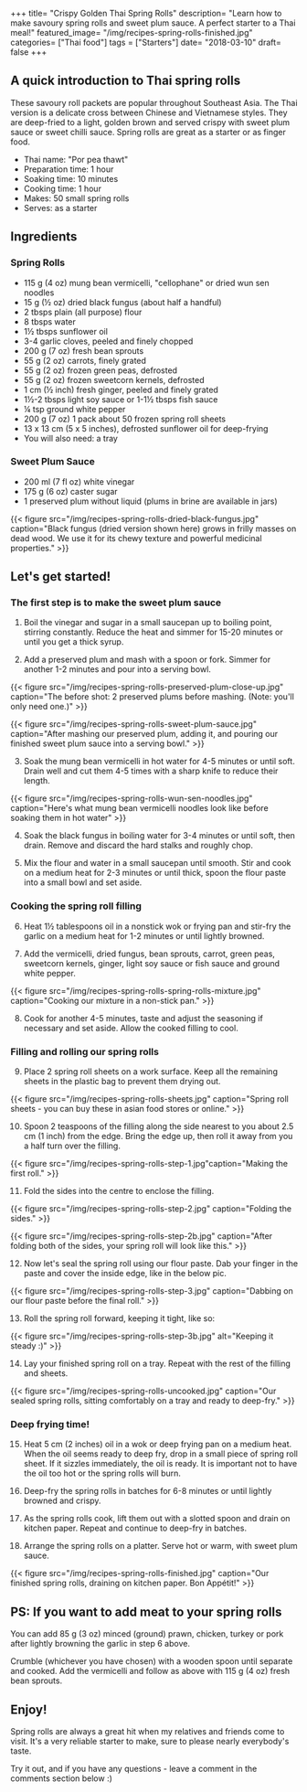+++
title= "Crispy Golden Thai Spring Rolls"
description= "Learn how to make savoury spring rolls and sweet plum sauce. A perfect starter to a Thai meal!"
featured_image= "/img/recipes-spring-rolls-finished.jpg"
categories= ["Thai food"]
tags = ["Starters"]
date= "2018-03-10"
draft= false
+++

## A quick introduction to Thai spring rolls

These savoury roll packets are popular throughout Southeast Asia. The Thai version is a delicate cross between Chinese and Vietnamese styles. They are deep-fried to a light, golden brown and served crispy with sweet plum sauce or sweet chilli sauce. Spring rolls are great as a starter or as finger food.

<!--more-->

- Thai name: "Por pea thawt"
- Preparation time: 1 hour
- Soaking time: 10 minutes
- Cooking time: 1 hour
- Makes: 50 small spring rolls
- Serves: as a starter

## Ingredients

### Spring Rolls

- 115 g (4 oz) mung bean vermicelli, "cellophane" or dried wun sen noodles
- 15 g (½ oz) dried black fungus (about half a handful)
- 2 tbsps plain (all purpose) flour
- 8 tbsps water
- 1½ tbsps sunflower oil
- 3-4 garlic cloves, peeled and finely chopped
- 200 g (7 oz) fresh bean sprouts
- 55 g (2 oz) carrots, finely grated
- 55 g (2 oz) frozen green peas, defrosted
- 55 g (2 oz) frozen sweetcorn kernels, defrosted
- 1 cm (½ inch) fresh ginger, peeled and finely grated
- 1½-2 tbsps light soy sauce or 1-1½ tbsps fish sauce
- ¼ tsp ground white pepper
- 200 g (7 oz) 1 pack about 50 frozen spring roll sheets
- 13 x 13 cm (5 x 5 inches), defrosted
    sunflower oil for deep-frying
- You will also need: a tray

### Sweet Plum Sauce

- 200 ml (7 fl oz) white vinegar
- 175 g (6 oz) caster sugar
- 1 preserved plum without liquid (plums in brine are available in jars)

{{< figure src="/img/recipes-spring-rolls-dried-black-fungus.jpg" caption="Black fungus (dried version shown here) grows in frilly masses on dead wood. We use it for its chewy texture and powerful medicinal properties." >}}

## Let's get started!

### The first step is to make the sweet plum sauce

1) Boil the vinegar and sugar in a small saucepan up to boiling point, stirring constantly. Reduce the heat and simmer for 15-20 minutes or until you get a thick syrup. 

2) Add a preserved plum and mash with a spoon or fork. Simmer for another 1-2 minutes and pour into a serving bowl. 

{{< figure src="/img/recipes-spring-rolls-preserved-plum-close-up.jpg" caption="The before shot: 2 preserved plums before mashing. (Note: you'll only need one.)" >}}

{{< figure src="/img/recipes-spring-rolls-sweet-plum-sauce.jpg" caption="After mashing our preserved plum, adding it, and pouring our finished sweet plum sauce into a serving bowl." >}}

3) Soak the mung bean vermicelli in hot water for 4-5 minutes or until soft. Drain well and cut them 4-5 times with a sharp knife to reduce their length.

{{< figure src="/img/recipes-spring-rolls-wun-sen-noodles.jpg" caption="Here's what mung bean vermicelli noodles look like before soaking them in hot water" >}}

4) Soak the black fungus in boiling water for 3-4 minutes or until soft, then drain. Remove and discard the hard stalks and roughly chop.

5) Mix the flour and water in a small saucepan until smooth. Stir and cook on a medium heat for 2-3 minutes or until thick, spoon the flour paste into a small bowl and set aside.

### Cooking the spring roll filling

6) Heat 1½ tablespoons oil in a nonstick wok or frying pan and stir-fry the garlic on a medium heat for 1-2 minutes or until lightly browned.

7) Add the vermicelli, dried fungus, bean sprouts, carrot, green peas, sweetcorn kernels, ginger, light soy sauce or fish sauce and ground white pepper.

{{< figure src="/img/recipes-spring-rolls-spring-rolls-mixture.jpg" caption="Cooking our mixture in a non-stick pan." >}}

8) Cook for another 4-5 minutes, taste and adjust the seasoning if necessary and set aside. Allow the cooked filling to cool.

### Filling and rolling our spring rolls

9) Place 2 spring roll sheets on a work surface. Keep all the remaining sheets in the plastic bag to prevent them drying out. 

{{< figure src="/img/recipes-spring-rolls-sheets.jpg" caption="Spring roll sheets - you can buy these in asian food stores or online." >}}

10) Spoon 2 teaspoons of the filling along the side nearest to you about 2.5 cm (1 inch) from the edge. Bring the edge up, then roll it away from you a half turn over the filling.

{{< figure src="/img/recipes-spring-rolls-step-1.jpg"caption="Making the first roll." >}}

11) Fold the sides into the centre to enclose the filling.

{{< figure src="/img/recipes-spring-rolls-step-2.jpg" caption="Folding the sides." >}}

{{< figure src="/img/recipes-spring-rolls-step-2b.jpg" caption="After folding both of the sides, your spring roll will look like this." >}}

12) Now let's seal the spring roll using our flour paste. Dab your finger in the paste and cover the inside edge, like in the below pic.

{{< figure src="/img/recipes-spring-rolls-step-3.jpg" caption="Dabbing on our flour paste before the final roll." >}}

13) Roll the spring roll forward, keeping it tight, like so:

{{< figure src="/img/recipes-spring-rolls-step-3b.jpg" alt="Keeping it steady :)" >}}

14) Lay your finished spring roll on a tray. Repeat with the rest of the filling and sheets.

{{< figure src="/img/recipes-spring-rolls-uncooked.jpg" caption="Our sealed spring rolls, sitting comfortably on a tray and ready to deep-fry." >}}


### Deep frying time!

15) Heat 5 cm (2 inches) oil in a wok or deep frying pan on a medium heat. When the oil seems ready to deep fry, drop in a small piece of spring roll sheet. If it sizzles immediately, the oil is ready. It is important not to have the oil too hot or the spring rolls will burn. 

16) Deep-fry the spring rolls in batches for 6-8 minutes or until lightly browned and crispy.

17) As the spring rolls cook, lift them out with a slotted spoon and drain on kitchen paper. Repeat and continue to deep-fry in batches.

18) Arrange the spring rolls on a platter. Serve hot or warm, with sweet plum sauce.

{{< figure src="/img/recipes-spring-rolls-finished.jpg" caption="Our finished spring rolls, draining on kitchen paper. Bon Appétit!" >}}

## PS: If you want to add meat to your spring rolls

You can add 85 g (3 oz) minced (ground) prawn, chicken, turkey or pork after lightly browning the garlic in step 6 above. 

Crumble (whichever you have chosen) with a wooden spoon until separate and cooked. Add the vermicelli and follow as above with 115 g (4 oz) fresh bean sprouts.

## Enjoy!

Spring rolls are always a great hit when my relatives and friends come to visit. It's a very reliable starter to make, sure to please nearly everybody's taste.

Try it out, and if you have any questions - leave a comment in the comments section below :)